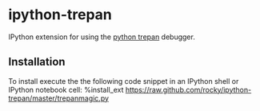 ipython-trepan
===================

IPython extension for using the [python trepan](https://pypi.python.org/pypi?:action=display&name=trepan) debugger.

## Installation

To install execute the the following code snippet in an IPython shell or IPython notebook cell:
    %install_ext https://raw.github.com/rocky/ipython-trepan/master/trepanmagic.py
